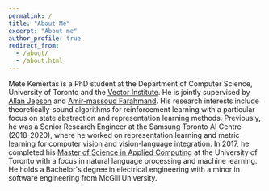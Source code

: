 ```yaml
---
permalink: /
title: "About Me"
excerpt: "About me"
author_profile: true
redirect_from: 
  - /about/
  - /about.html
---
```


Mete Kemertas is a PhD student at the Department of Computer Science, University of Toronto and the [Vector Institute](https://vectorinstitute.ai/). He is jointly supervised by [Allan Jepson](https://www.cs.toronto.edu/~jepson/) and [Amir-massoud Farahmand](http://academic.sologen.net/bio/). His research interests include theoretically-sound algorithms for reinforcement learning with a particular focus on state abstraction and representation learning methods. Previously, he was a Senior Research Engineer at the Samsung Toronto AI Centre (2018-2020), where he worked on representation learning and metric learning for computer vision and vision-language integration. In 2017, he completed his [Master of Science in Applied Computing](https://mscac.utoronto.ca/) at the University of Toronto with a focus in natural language processing and machine learning. He holds a Bachelor's degree in electrical engineering with a minor in software engineering from McGill University.